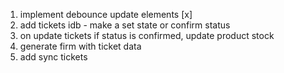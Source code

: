 1. implement debounce update elements [x]
2. add tickets idb - make a set state or confirm status
3. on update tickets if status is confirmed, update product stock
3. generate firm with ticket data 
4. add sync tickets